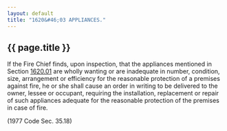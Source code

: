 ```yaml
---
layout: default 
title: "1620&#46;03 APPLIANCES."
---
```


{{ page.title }}
----------------

If the Fire Chief finds, upon inspection, that the appliances mentioned
in Section [1620.01](5b068844.html) are wholly wanting or are inadequate
in number, condition, size, arrangement or efficiency for the reasonable
protection of a premises against fire, he or she shall cause an order in
writing to be delivered to the owner, lessee or occupant, requiring the
installation, replacement or repair of such appliances adequate for the
reasonable protection of the premises in case of fire.

(1977 Code Sec. 35.18)
